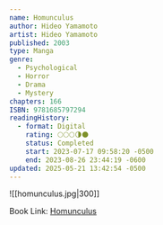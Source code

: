 ```yaml
---
name: Homunculus
author: Hideo Yamamoto
artist: Hideo Yamamoto
published: 2003
type: Manga
genre:
  - Psychological
  - Horror
  - Drama
  - Mystery
chapters: 166
ISBN: 9781685797294
readingHistory:
  - format: Digital
    rating: 🌕🌕🌕🌗🌑
    status: Completed
    start: 2023-07-17 09:58:20 -0500
    end: 2023-08-26 23:44:19 -0600
updated: 2025-05-21 13:42:54 -0500
---
```


![[homunculus.jpg|300]]

Book Link: [Homunculus](https://myanimelist.net/manga/936/Homunculus)
